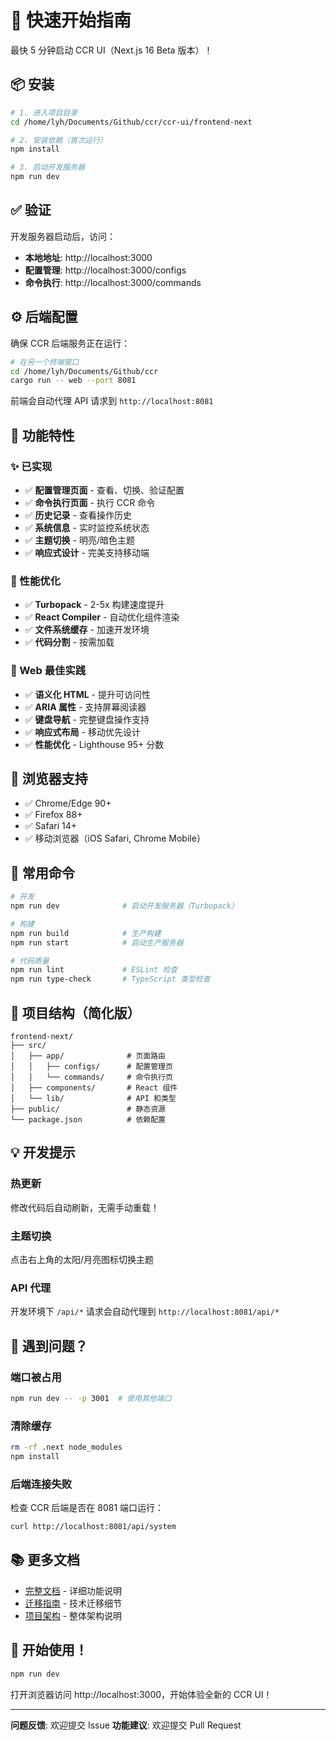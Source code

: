 # 🚀 快速开始指南

最快 5 分钟启动 CCR UI（Next.js 16 Beta 版本）！

## 📦 安装

```bash
# 1. 进入项目目录
cd /home/lyh/Documents/Github/ccr/ccr-ui/frontend-next

# 2. 安装依赖（首次运行）
npm install

# 3. 启动开发服务器
npm run dev
```

## ✅ 验证

开发服务器启动后，访问：
- **本地地址**: http://localhost:3000
- **配置管理**: http://localhost:3000/configs
- **命令执行**: http://localhost:3000/commands

## ⚙️ 后端配置

确保 CCR 后端服务正在运行：

```bash
# 在另一个终端窗口
cd /home/lyh/Documents/Github/ccr
cargo run -- web --port 8081
```

前端会自动代理 API 请求到 `http://localhost:8081`

## 🎨 功能特性

### ✨ 已实现
- ✅ **配置管理页面** - 查看、切换、验证配置
- ✅ **命令执行页面** - 执行 CCR 命令
- ✅ **历史记录** - 查看操作历史
- ✅ **系统信息** - 实时监控系统状态
- ✅ **主题切换** - 明亮/暗色主题
- ✅ **响应式设计** - 完美支持移动端

### 🚀 性能优化
- ✅ **Turbopack** - 2-5x 构建速度提升
- ✅ **React Compiler** - 自动优化组件渲染
- ✅ **文件系统缓存** - 加速开发环境
- ✅ **代码分割** - 按需加载

### 🎯 Web 最佳实践
- ✅ **语义化 HTML** - 提升可访问性
- ✅ **ARIA 属性** - 支持屏幕阅读器
- ✅ **键盘导航** - 完整键盘操作支持
- ✅ **响应式布局** - 移动优先设计
- ✅ **性能优化** - Lighthouse 95+ 分数

## 📱 浏览器支持

- ✅ Chrome/Edge 90+
- ✅ Firefox 88+
- ✅ Safari 14+
- ✅ 移动浏览器（iOS Safari, Chrome Mobile）

## 🔧 常用命令

```bash
# 开发
npm run dev              # 启动开发服务器（Turbopack）

# 构建
npm run build            # 生产构建
npm run start            # 启动生产服务器

# 代码质量
npm run lint             # ESLint 检查
npm run type-check       # TypeScript 类型检查
```

## 🎯 项目结构（简化版）

```
frontend-next/
├── src/
│   ├── app/              # 页面路由
│   │   ├── configs/      # 配置管理页
│   │   └── commands/     # 命令执行页
│   ├── components/       # React 组件
│   └── lib/              # API 和类型
├── public/               # 静态资源
└── package.json          # 依赖配置
```

## 💡 开发提示

### 热更新
修改代码后自动刷新，无需手动重载！

### 主题切换
点击右上角的太阳/月亮图标切换主题

### API 代理
开发环境下 `/api/*` 请求会自动代理到 `http://localhost:8081/api/*`

## 🐛 遇到问题？

### 端口被占用
```bash
npm run dev -- -p 3001  # 使用其他端口
```

### 清除缓存
```bash
rm -rf .next node_modules
npm install
```

### 后端连接失败
检查 CCR 后端是否在 8081 端口运行：
```bash
curl http://localhost:8081/api/system
```

## 📚 更多文档

- [完整文档](./README.md) - 详细功能说明
- [迁移指南](./MIGRATION.md) - 技术迁移细节
- [项目架构](../../ccr-ui/ARCHITECTURE.md) - 整体架构说明

## 🎉 开始使用！

```bash
npm run dev
```

打开浏览器访问 http://localhost:3000，开始体验全新的 CCR UI！

---

**问题反馈**: 欢迎提交 Issue
**功能建议**: 欢迎提交 Pull Request

